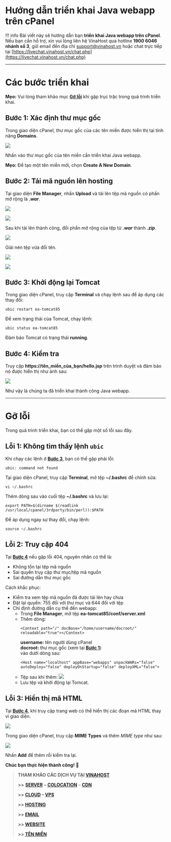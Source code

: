 Hướng dẫn triển khai Java webapp trên cPanel
===

!!! info
    Bài viết này sẽ hướng dẫn bạn **triển khai Java webapp trên cPanel**. Nếu bạn cần hỗ trợ, xin vui lòng liên hệ VinaHost qua hotline **1900 6046 nhánh số 3**, gửi email đến địa chỉ [support@vinahost.vn](mailto:support@vinahost.vn) hoặc chat trực tiếp tại [https://livechat.vinahost.vn/chat.php](https://livechat.vinahost.vn/chat.php)

<hr>

# Các bước triển khai

**Mẹo:** Vui lòng tham khảo mục **[Gỡ lỗi](#gỡ-lỗi)** khi gặp trục trặc trong quá trình triển khai.

## Bước 1: Xác định thư mục gốc

Trong giao diện cPanel, thư mục gốc của các tên miền được hiển thị tại tính năng **Domains**.

![](./images/huong-dan-trien-khai-java-webapp-cpanel-01.jpg)

Nhấn vào thư mục gốc của tên miền cần triển khai Java webapp.

**Mẹo:** Để tạo một tên miền mới, chọn **Create A New Domain**.

## Bước 2: Tải mã nguồn lên hosting

Tại giao diện **File Manager**, nhấn **Upload** và tải lên tệp mã nguồn có phần mở rộng là ***.war***.

![](./images/huong-dan-trien-khai-java-webapp-cpanel-02.jpg)

![](./images/huong-dan-trien-khai-java-webapp-cpanel-03.jpg)

Sau khi tải lên thành công, đổi phần mở rộng của tệp từ ***.war*** thành ***.zip***.

![](./images/huong-dan-trien-khai-java-webapp-cpanel-04.jpg)

Giải nén tệp vừa đổi tên.

![](./images/huong-dan-trien-khai-java-webapp-cpanel-05.jpg)

![](./images/huong-dan-trien-khai-java-webapp-cpanel-06.jpg)

## Bước 3: Khởi động lại Tomcat

Trong giao diện cPanel, truy cập **Terminal** và chạy lệnh sau để áp dụng các thay đổi:

```
ubic restart ea-tomcat85
```

Để xem trạng thái của Tomcat, chạy lệnh:

```
ubic status ea-tomcat85
```

Đảm bảo Tomcat có trạng thái **running**.

## Bước 4: Kiểm tra

Truy cập **https://tên_miền_của_bạn/hello.jsp** trên trình duyệt và đảm bảo nó được hiển thị như ảnh sau:

![](./images/huong-dan-trien-khai-java-webapp-cpanel-07.jpg)

Như vậy là chúng ta đã triển khai thành công Java webapp.

<hr>

# Gỡ lỗi

Trong quá trình triển khai, bạn có thể gặp một số lỗi sau đây.

## Lỗi 1: Không tìm thấy lệnh `ubic`

Khi chạy các lệnh ở **[Bước 3](#bước-3-khởi-động-lại-tomcat)**, bạn có thể gặp phải lỗi:

```
ubic: command not found
```

Tại giao diện cPanel, truy cập **Terminal**, mở tệp **~/.bashrc** để chỉnh sửa:

```
vi ~/.bashrc
```

Thêm dòng sau vào cuối tệp **~/.bashrc** và lưu lại:

```
export PATH=$(dirname $(readlink /usr/local/cpanel/3rdparty/bin/perl)):$PATH
```

Để áp dụng ngay sự thay đổi, chạy lệnh:

```
source ~/.bashrc
```

## Lỗi 2: Truy cập 404

Tại **[Bước 4](#bước-4-kiểm-tra)** nếu gặp lỗi 404, nguyên nhân có thể là:

- Không tồn tại tệp mã nguồn
- Sai quyền truy cập thư mục/tệp mã nguồn
- Sai đường dẫn thư mục gốc

Cách khắc phục:

- Kiểm tra xem tệp mã nguồn đã được tải lên hay chưa
- Đặt lại quyền: 755 đối với thư mục và 644 đối với tệp
- Chỉ định đường dẫn cụ thể đến webapp:
  - Trong **File Manager**, mở tệp **ea-tomcat85/conf/server.xml**
  - Thêm dòng:
    ```
    <Context path="/" docBase="/home/username/docroot/" reloadable="true"></Context>
    ```
    **username:** tên người dùng cPanel<br>
    **docroot:** thư mục gốc (xem tại **[Bước 1](#bước-1-xác-định-thư-mục-gốc)**)<br>
    vào dưới dòng sau:
    ```
    <Host name="localhost" appBase="webapps" unpackWARs="false" autoDeploy="false" deployOnStartup="false" deployXML="false">
    ```
  - Tệp sau khi thêm:
    ![](./images/huong-dan-trien-khai-java-webapp-cpanel-08.jpg)
  - Lưu tệp và khởi động lại Tomcat.

## Lỗi 3: Hiển thị mã HTML

Tại **[Bước 4](#bước-4-kiểm-tra)**, khi truy cập trang web có thể hiển thị các đoạn mã HTML thay vì giao diện. 

![](./images/huong-dan-trien-khai-java-webapp-cpanel-09.jpg)

Trong giao diện cPanel, truy cập **MIME Types** và thêm *MIME type* như sau:

![](./images/huong-dan-trien-khai-java-webapp-cpanel-10.jpg)

Nhấn **Add** để thêm rồi kiểm tra lại.

**Chúc bạn thực hiện thành công!** 🥳

> **THAM KHẢO CÁC DỊCH VỤ TẠI [VINAHOST](https://vinahost.vn/)**
> 
> **\>>** [**SERVER**](https://vinahost.vn/thue-may-chu-rieng/) **–** [**COLOCATION**](https://vinahost.vn/colocation.html) – [**CDN**](https://vinahost.vn/dich-vu-cdn-chuyen-nghiep)
> 
> **\>> [CLOUD](https://vinahost.vn/cloud-server-gia-re/) – [VPS](https://vinahost.vn/vps-ssd-chuyen-nghiep/)**
> 
> **\>> [HOSTING](https://vinahost.vn/wordpress-hosting)**
> 
> **\>> [EMAIL](https://vinahost.vn/email-hosting)**
> 
> **\>> [WEBSITE](http://vinawebsite.vn/)**
> 
> **\>> [TÊN MIỀN](https://vinahost.vn/ten-mien-gia-re/)**
